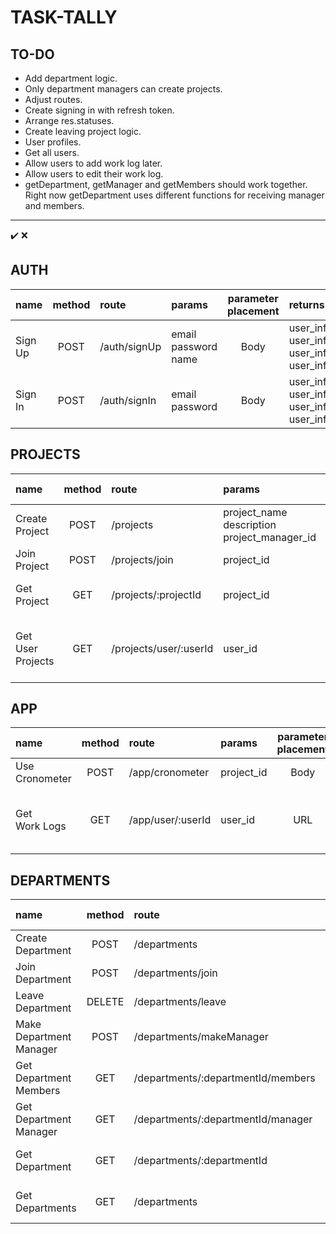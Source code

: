 
# TASK-TALLY

## TO-DO
* Add department logic.
* Only department managers can create projects.
* Adjust routes.
* Create signing in with refresh token.
* Arrange res.statuses.
* Create leaving project logic.
* User profiles.
* Get all users.
* Allow users to add work log later.
* Allow users to edit their work log.
* getDepartment, getManager and getMembers should work together. Right now getDepartment uses different functions for receiving manager and members.

___
:heavy_check_mark:
:x:

## AUTH 
| name    | method | route        | params                        | parameter placement | returns                                                                                            | needs auth |
| :------ | :----: | :----------- | :---------------------------- | :-----------------: | :------------------------------------------------------------------------------------------------- | :--------: |
| Sign Up |  POST  | /auth/signUp | email <br> password <br> name |        Body         | user_info.uid <br> user_info.refreshToken <br> user_info.accessToken <br> user_info.expirationTime |    :x:     |
| Sign In |  POST  | /auth/signIn | email <br> password           |        Body         | user_info.uid <br> user_info.refreshToken <br> user_info.accessToken <br> user_info.expirationTime |    :x:     |

## PROJECTS
| name                   | method | route                  | params                                                | parameter placement | returns                                                                                                            |     needs auth     |
| :--------------------- | :----: | :--------------------- | :---------------------------------------------------- | :-----------------: | :----------------------------------------------------------------------------------------------------------------- | :----------------: |
| Create <br> Project    |  POST  | /projects              | project_name <br> description <br> project_manager_id |        Body         | project_id                                                                                                         | :heavy_check_mark: |
| Join <br> Project      |  POST  | /projects/join         | project_id                                            |        Body         |                                                                                                                    | :heavy_check_mark: |
| Get <br> Project       |  GET   | /projects/:projectId   | project_id                                            |         URL         | project.project_name <br>project.description <br>project.project_manager_id                                        | :heavy_check_mark: |
| Get User <br> Projects |  GET   | /projects/user/:userId | user_id                                               |         URL         | projects[] <br> project.project_id <br>project.project_name <br>project.description <br>project.project_manager_id | :heavy_check_mark: |

## APP
| name                | method | route             | params     | parameter placement | returns                                                                                             |     needs auth     |
| :------------------ | :----: | :---------------- | :--------- | :-----------------: | :-------------------------------------------------------------------------------------------------- | :----------------: |
| Use <br> Cronometer |  POST  | /app/cronometer   | project_id |        Body         |                                                                                                     | :heavy_check_mark: |
| Get <br> Work Logs  |  GET   | /app/user/:userId | user_id    |         URL         | workLogs[] <br> workLog.start_time<br>workLog.end_time<br>workLog.user_id<br>workLog.project_id<br> | :heavy_check_mark: |

## DEPARTMENTS
| name                             | method | route                              | params                     | parameter placement | returns                                                             |     needs auth     |
| :------------------------------- | :----: | :--------------------------------- | :------------------------- | :-----------------: | :------------------------------------------------------------------ | :----------------: |
| Create <br> Department           |  POST  | /departments                       | department_name            |        Body         |                                                                     | :heavy_check_mark: |
| Join <br> Department             |  POST  | /departments/join                  | department_id <br> user_id |        Body         |                                                                     | :heavy_check_mark: |
| Leave <br> Department            | DELETE | /departments/leave                 | department_id <br> user_id |        Body         |                                                                     | :heavy_check_mark: |
| Make <br> Department<br> Manager |  POST  | /departments/makeManager           | department_id <br> user_id |        Body         |                                                                     | :heavy_check_mark: |
| Get <br> Department<br> Members  |  GET   | /departments/:departmentId/members | department_id              |         URL         | members[] <br> member.user_id                                       | :heavy_check_mark: |
| Get <br> Department<br> Manager  |  GET   | /departments/:departmentId/manager | department_id              |         URL         | managers[] <br> manager.user_id                                     | :heavy_check_mark: |
| Get <br> Department              |  GET   | /departments/:departmentId         | department_id              |         URL         | department_name <br> department_manager[] <br> department_members[] | :heavy_check_mark: |
| Get <br> Departments             |  GET   | /departments                       |                            |                     | departments[] <br> department.department_name <br> department.id    | :heavy_check_mark: |